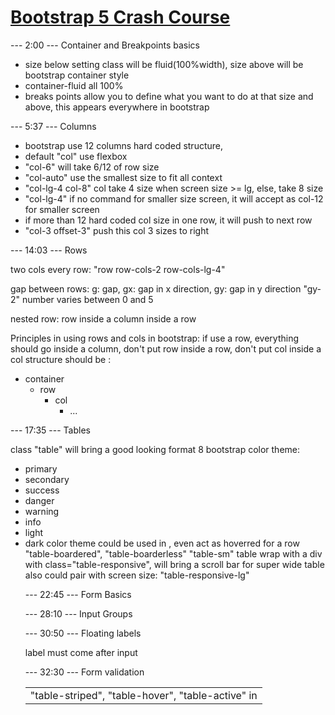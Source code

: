 # [Bootstrap 5 Crash Course](<https://www.youtube.com/watch?v=Jyvffr3aCp0>)

--- 2:00 --- Container and Breakpoints basics

- size below setting class will be fluid(100%width), size above will be bootstrap container style
- container-fluid all 100%
- breaks points allow you to define what you want to do at that size and above, this appears everywhere in bootstrap

--- 5:37 --- Columns

- bootstrap use 12 columns hard coded structure,
- default "col" use flexbox
- "col-6" will take 6/12 of row size
- "col-auto" use the smallest size to fit all context
- "col-lg-4 col-8" col take 4 size when screen size >= lg, else, take 8 size
- "col-lg-4" if no command for smaller size screen, it will accept as col-12 for smaller screen
- if more than 12 hard coded col size in one row, it will push to next row
- "col-3 offset-3" push this col 3 sizes to right

--- 14:03 --- Rows

two cols every row:
"row row-cols-2 row-cols-lg-4" 

gap between rows: g: gap, gx: gap in x direction, gy: gap in y direction
"gy-2" number varies between 0 and 5

nested row: row inside a column inside a row

Principles in using rows and cols in bootstrap:
if use a row, everything should go inside a column, don't put row inside a row, don't put col inside a col
structure should be :
- container
    - row
      - col
        - ...

--- 17:35 --- Tables

class "table" will bring a good looking format
8 bootstrap color theme:
- primary
- secondary
- success
- danger
- warning
- info
- light
- dark
color theme could be used in <table>, <tr> even <td>
"table-striped", "table-hover",
"table-active" in <tr> act as hoverred for a row
"table-boardered", "table-boarderless"
"table-sm"
table wrap with a div with class="table-responsive", will bring a scroll bar for super wide table
also could pair with screen size: "table-responsive-lg"

--- 22:45 --- Form Basics


--- 28:10 --- Input Groups

--- 30:50 --- Floating labels

label must come after input

--- 32:30 --- Form validation

